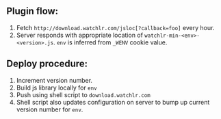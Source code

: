 ## Plugin flow:
1. Fetch `http://download.watchlr.com/jsloc[?callback=foo]` every hour.
2. Server responds with appropriate location of `watchlr-min-<env>-<version>.js`. `env` is inferred from `_WENV` cookie value.

## Deploy procedure:
1. Increment version number.
2. Build js library locally for `env`
3. Push using shell script to `download.watchlr.com`
4. Shell script also updates configuration on server to bump up current version number for `env`.
